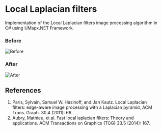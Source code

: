 # Local Laplacian filters
Implementation of the Local Laplacian filters image processing algorithm in C# using UMapx.NET Framework.

### Before
![Before](https://github.com/asiryan/Local-Laplacian-filters/blob/master/examples/before.jpg)

### After
![After](https://github.com/asiryan/Local-Laplacian-filters/blob/master/examples/after.jpg)

## References
1. Paris, Sylvain, Samuel W. Hasinoff, and Jan Kautz. Local Laplacian filters: edge-aware image processing with a Laplacian pyramid, ACM Trans. Graph. 30.4 (2011): 68.
2. Aubry, Mathieu, et al. Fast local laplacian filters: Theory and applications. ACM Transactions on Graphics (TOG) 33.5 (2014): 167.
